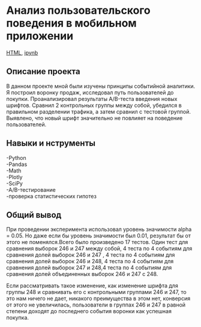 # Анализ пользовательского поведения в мобильном приложении
[HTML](https://github.com/Eldarlakec/Portfolio/blob/main/Проект%2010/Анализ%20пользовательского%20поведения%20в%20мобильном%20приложении.html), [ipynb](https://github.com/Eldarlakec/Portfolio/blob/main/Проект%2010/Анализ%20пользовательского%20поведения%20в%20мобильном%20приложении.ipynb)

## Описание проекта
В данном проекте мной были изучены принципы событийной аналитики. Я построил воронку продаж, исследовал путь пользователей до покупки. Проанализировал результаты A/B-теста введения новых шрифтов. Сравнил 2 контрольных группы между собой, убедился в правильном разделении трафика, а затем сравнил с тестовой группой. Выявлено, что новый шрифт значительно не повлияет на поведение пользователей.
## Навыки и нструменты
-Python  
-Pandas  
-Math  
-Plotly    
-SciPy  
-A/B-тестирование  
-проверка статистических гипотез  
## Общий вывод
При проведении эксперимента использовал уровень значимости alpha = 0.05. Но даже если бы уровень значимости был 0.01, результат бы от этого не поменялся.Всего было произведено 17 тестов. Один тест для сравнения выборок 246 и 247 между собой, 4 теста по 4 событиям для сравнения долей выборок 246 и 247 , 4 теста по 4 событиям для сравнения долей выборок 246 и 248, 4 теста по 4 событиям для сравнения долей выборок 247 и 248,4 теста по 4 событиям для сравнения долей объединенных выборок 246 и 247 с 248.

Если рассматривать такое изменение, как изменение шрифта для группы 248 и сравнивать его с контрольными группами 246 и 247, то это нам ничего не дает, никакого преимущества в этом нет, конверсия от этого не увеличилась, пользователи в группах 246 и 247 в равной степени доходят до последнего события воронки как успешная покупка.

